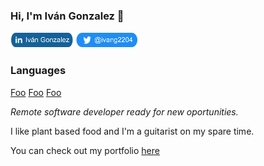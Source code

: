 ### Hi, I'm Iván Gonzalez 👋

[![Foo](https://github.com/ivangonzalez224/ivangonzalez224/blob/main/linkindLink.png?raw=true)](https://www.linkedin.com/in/iv%C3%A1n-gonzalez-robles-957491275/)
[![Foo](https://github.com/ivangonzalez224/ivangonzalez224/blob/main/twitterLink.png?raw=true)](https://twitter.com/ivang2204)

### Languages

[Foo](https://github.com/ivangonzalez224/ivangonzalez224/blob/main/jsLogo.png?raw=true) [Foo](https://github.com/ivangonzalez224/ivangonzalez224/blob/main/reactLogo.png?raw=true) [Foo](https://github.com/ivangonzalez224/ivangonzalez224/blob/main/rubyLogo.png?raw=true)


*Remote software developer ready for new oportunities.*  

I like plant based food and I'm a guitarist on my spare time.

You can check out my portfolio [here](https://ivangonzalez224.github.io/portfolio.io/)
<!--
**ivangonzalez224/ivangonzalez224** is a ✨ _special_ ✨ repository because its `README.md` (this file) appears on your GitHub profile.

Here are some ideas to get you started:

- 🔭 I’m currently working on ...
- 🌱 I’m currently learning ...
- 👯 I’m looking to collaborate on ...
- 🤔 I’m looking for help with ...
- 💬 Ask me about ...
- 📫 How to reach me: ...
- 😄 Pronouns: ...
- ⚡ Fun fact: ...
-->
